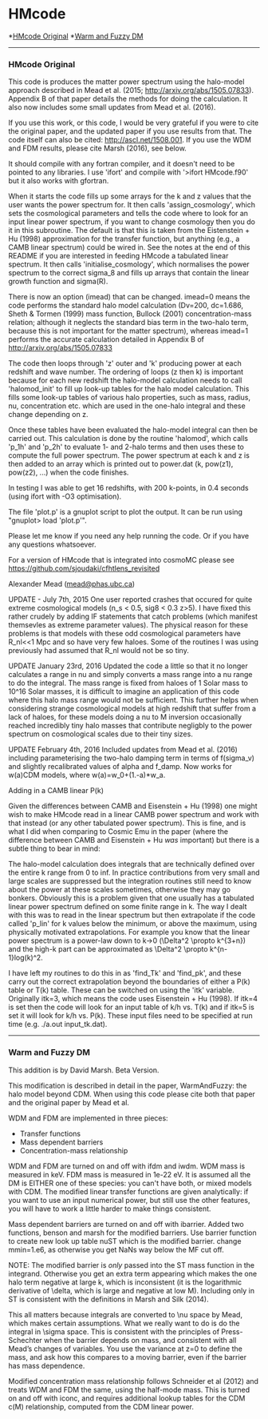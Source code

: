 # <a name="top"></a>HMcode
*[HMcode Original](#original)
*[Warm and Fuzzy DM](#WarmFuzzy)

--------------------------------
### <a name="original"></a>HMcode Original
This code is produces the matter power spectrum using the halo-model approach described in Mead et al. (2015; http://arxiv.org/abs/1505.07833). Appendix B of that paper details the methods for doing the calculation. It also now includes some small updates from Mead et al. (2016).

If you use this work, or this code, I would be very grateful if you were to cite the original paper, and the updated paper if you use results from that. The code itself can also be cited: http://ascl.net/1508.001. If you use the WDM and FDM results, please cite Marsh (2016), see below.

It should compile with any fortran compiler, and it doesn't need to be pointed to any libraries. I use 'ifort' and compile with '>ifort HMcode.f90' but it also works with gfortran.

When it starts the code fills up some arrays for the k and z values that the user wants the power spectrum for. It then calls 'assign_cosmology', which sets the cosmological parameters and tells the code where to look for an input linear power spectrum, if you want to change cosmology then you do it in this subroutine. The default is that this is taken from the Eistenstein + Hu (1998) approximation for the transfer function, but anything (e.g., a CAMB linear spectrum) could be wired in. See the notes at the end of this README if you are interested in feeding HMcode a tabulated linear spectrum. It then calls 'initialise_cosmology', which normalises the power spectrum to the correct sigma_8 and fills up arrays that contain the linear growth function and sigma(R).

There is now an option (imead) that can be changed. imead=0 means the code performs the standard halo model calculation (Dv=200, dc=1.686, Sheth & Tormen (1999) mass function, Bullock (2001) concentration-mass relation; although it neglects the standard bias term in the two-halo term, because this is not important for the matter spectrum), whereas imead=1 performs the accurate calculation detailed in Appendix B of http://arxiv.org/abs/1505.07833 

The code then loops through 'z' outer and 'k' producing power at each redshift and wave number. The ordering of loops (z then k) is important because for each new redshift the halo-model calculation needs to call 'halomod_init' to fill up look-up tables for the halo model calculation. This fills some look-up tables of various halo properties, such as mass, radius, nu, concentration etc. which are used in the one-halo integral and these change depending on z.

Once these tables have been evaluated the halo-model integral can then be carried out. This calculation is done by the routine 'halomod', which calls 'p_1h' and 'p_2h' to evaluate 1- and 2-halo terms and then uses these to compute the full power spectrum. The power spectrum at each k and z is then added to an array which is printed out to power.dat (k, pow(z1), pow(z2), ...) when the code finishes.

In testing I was able to get 16 redshifts, with 200 k-points, in 0.4 seconds (using ifort with -O3 optimisation). 

The file 'plot.p' is a gnuplot script to plot the output. It can be run using "gnuplot> load 'plot.p'".

Please let me know if you need any help running the code. Or if you have any questions whatsoever.

For a version of HMcode that is integrated into cosmoMC please see https://github.com/sjoudaki/cfhtlens_revisited

Alexander Mead
(mead@phas.ubc.ca)

UPDATE - July 7th, 2015
One user reported crashes that occured for quite extreme cosmological models (n_s < 0.5, sig8 < 0.3 z>5). I have fixed this rather crudely by adding IF statements that catch problems (which manifest themsevles as extreme parameter values). The physical reason for these problems is that models with these odd cosmological parameters have R_nl<<1 Mpc and so have very few haloes. Some of the routines I was using previously had assumed that R_nl would not be so tiny.

UPDATE January 23rd, 2016
Updated the code a little so that it no longer calculates a range in nu and simply converts a mass range into a nu range to do the integral. The mass range is fixed from haloes of 1 Solar mass to 10^16 Solar masses, it is difficult to imagine an application of this code where this halo mass range would not be sufficient. This further helps when considering strange cosmological models at high redshift that suffer from a lack of haloes, for these models doing a nu to M inversion occasionally reached incredibly tiny halo masses that contribute negligbly to the power spectrum on cosmological scales due to their tiny sizes.

UPDATE February 4th, 2016
Included updates from Mead et al. (2016) including parameterising the two-halo damping term in terms of f(sigma_v) and slightly recalibrated values of alpha and f_damp. Now works for w(a)CDM models, where w(a)=w_0+(1.-a)*w_a.

Adding in a CAMB linear P(k)

Given the differences between CAMB and Eisenstein + Hu (1998) one might wish to make HMcode read in a linear CAMB power spectrum and work with that instead (or any other tabulated power spectrum). This is fine, and is what I did when comparing to Cosmic Emu in the paper (where the difference between CAMB and Eisenstein + Hu *was* important) but there is a subtle thing to bear in mind:

The halo-model calculation does integrals that are technically defined over the entire k range from 0 to inf. In practice contributions from very small and large scales are suppressed but the integration routines still need to know about the power at these scales sometimes, otherwise they may go bonkers. Obviously this is a problem given that one usually has a tabulated linear power spectrum defined on some finite range in k. The way I dealt with this was to read in the linear spectrum but then extrapolate if the code called 'p_lin' for k values below the minimum, or above the maximum, using physically motivated extrapolations. For example you know that the linear power spectrum is a power-law down to k->0 (\Delta^2 \propto k^{3+n}) and the high-k part can be approximated as \Delta^2 \propto k^{n-1}log(k)^2. 

I have left my routines to do this in as 'find_Tk' and 'find_pk', and these carry out the correct extrapolation beyond the boundaries of either a P(k) table or T(k) table. These can be switched on using the 'itk' variable. Originally itk=3, which means the code uses Eisenstein + Hu (1998). If itk=4 is set then the code will look for an input table of k/h vs. T(k) and if itk=5 is set it will look for k/h vs. P(k). These input files need to be specified at run time (e.g. ./a.out input_tk.dat).

-------------------------------
### <a name="WarmFuzzy"></a>Warm and Fuzzy DM
This addition is by David Marsh. Beta Version.

This modification is described in detail in the paper, WarmAndFuzzy: the halo model beyond CDM. When using this code please cite both that paper and the original paper by Mead et al.

WDM and FDM are implemented in three pieces:

* Transfer functions
* Mass dependent barriers
* Concentration-mass relationship

WDM and FDM are turned on and off with ifdm and iwdm. WDM mass is measured in keV. FDM mass is measured in 1e-22 eV. It is assumed all the DM is EITHER one of these species: you can't have both, or mixed models with CDM. The modified linear transfer functions are given analytically: if you want to use an input numerical power, but still use the other features, you will have to work a little harder to make things consistent.

Mass dependent barriers are turned on and off with ibarrier. Added two functions, benson and marsh for the modified barriers. Use barrier function to create new look up table nuST which is the modified barrier.  change mmin=1.e6, as otherwise you get NaNs way below the MF cut off.

NOTE: The modified barrier is *only* passed into the ST mass function in the integrand. Otherwise you get an extra term appearing which makes the one halo term negative at large k, which is inconsistent (it is the logarithmic derivative of \delta, which is large and negative at low M). Including only in ST is consistent with the definitions in Marsh and Silk (2014).

This all matters because integrals are converted to \nu space by Mead, which makes certain assumptions. What we really want to do is do the integral in \sigma space. This is consistent with the principles of Press-Schechter when the barrier depends on mass, and consistent with all Mead’s changes of variables. You use the variance at z=0 to define the mass, and ask how this compares to a moving barrier, even if the barrier has mass dependence. 

Modified concentration mass relationship follows Schneider et al (2012) and treats WDM and FDM the same, using the half-mode mass. This is turned on and off with iconc, and requires additional lookup tables for the CDM c(M) relationship, computed from the CDM linear power.


